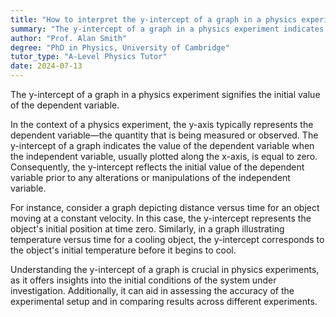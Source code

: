```yaml
---
title: "How to interpret the y-intercept of a graph in a physics experiment?"
summary: "The y-intercept of a graph in a physics experiment indicates the initial value of the dependent variable, serving as a crucial reference point for analyzing data."
author: "Prof. Alan Smith"
degree: "PhD in Physics, University of Cambridge"
tutor_type: "A-Level Physics Tutor"
date: 2024-07-13
---
```


The y-intercept of a graph in a physics experiment signifies the initial value of the dependent variable.

In the context of a physics experiment, the y-axis typically represents the dependent variable—the quantity that is being measured or observed. The y-intercept of a graph indicates the value of the dependent variable when the independent variable, usually plotted along the x-axis, is equal to zero. Consequently, the y-intercept reflects the initial value of the dependent variable prior to any alterations or manipulations of the independent variable.

For instance, consider a graph depicting distance versus time for an object moving at a constant velocity. In this case, the y-intercept represents the object's initial position at time zero. Similarly, in a graph illustrating temperature versus time for a cooling object, the y-intercept corresponds to the object's initial temperature before it begins to cool.

Understanding the y-intercept of a graph is crucial in physics experiments, as it offers insights into the initial conditions of the system under investigation. Additionally, it can aid in assessing the accuracy of the experimental setup and in comparing results across different experiments.
    